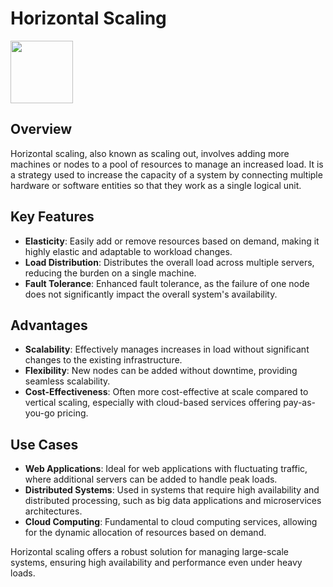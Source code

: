 # Horizontal Scaling

<img src="https://lh4.googleusercontent.com/Ixsyf4hQXA5p0_BS8qx-3c5mjw5wkOFt2DuFeljFfzUQcmpwZFnsKLActRhbLcfsU_sx-ap_aeisK74liVWqqWzKpQe4ghbMCjd49t1aP18uAOH3ZGhaJwG9erHgahXv6KEBLilJLrB1Jc3Bpg" height="100">

## Overview

Horizontal scaling, also known as scaling out, involves adding more machines or nodes to a pool of resources to manage an increased load. It is a strategy used to increase the capacity of a system by connecting multiple hardware or software entities so that they work as a single logical unit.

## Key Features

- **Elasticity**: Easily add or remove resources based on demand, making it highly elastic and adaptable to workload changes.
- **Load Distribution**: Distributes the overall load across multiple servers, reducing the burden on a single machine.
- **Fault Tolerance**: Enhanced fault tolerance, as the failure of one node does not significantly impact the overall system's availability.

## Advantages

- **Scalability**: Effectively manages increases in load without significant changes to the existing infrastructure.
- **Flexibility**: New nodes can be added without downtime, providing seamless scalability.
- **Cost-Effectiveness**: Often more cost-effective at scale compared to vertical scaling, especially with cloud-based services offering pay-as-you-go pricing.

## Use Cases

- **Web Applications**: Ideal for web applications with fluctuating traffic, where additional servers can be added to handle peak loads.
- **Distributed Systems**: Used in systems that require high availability and distributed processing, such as big data applications and microservices architectures.
- **Cloud Computing**: Fundamental to cloud computing services, allowing for the dynamic allocation of resources based on demand.

Horizontal scaling offers a robust solution for managing large-scale systems, ensuring high availability and performance even under heavy loads.
